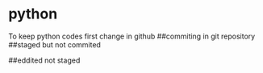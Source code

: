 # python
To keep python codes
first change in github
##commiting in git repository
##staged but not commited

##eddited not staged
